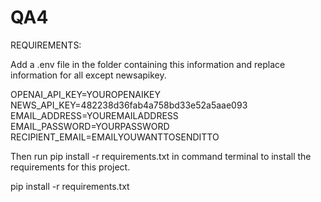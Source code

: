 # QA4

REQUIREMENTS:

Add a .env file in the folder containing this information and replace information for all except newsapikey.


OPENAI_API_KEY=YOUROPENAIKEY
NEWS_API_KEY=482238d36fab4a758bd33e52a5aae093
EMAIL_ADDRESS=YOUREMAILADDRESS
EMAIL_PASSWORD=YOURPASSWORD
RECIPIENT_EMAIL=EMAILYOUWANTTOSENDITTO


Then run pip install -r requirements.txt in command terminal to install the requirements for this project.


pip install -r requirements.txt 
